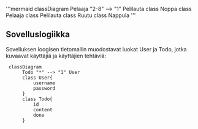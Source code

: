 '''mermaid
classDiagram
	Pelaaja "2-8" --> "1" Pelilauta
	class Noppa
	class Pelaaja
	class Pelilauta
	class Ruutu
	class Nappula
'''

## Sovelluslogiikka

Sovelluksen loogisen tietomallin muodostavat luokat User ja Todo, jotka kuvaavat käyttäjiä ja käyttäjien tehtäviä:

```mermaid
 classDiagram
      Todo "*" --> "1" User
      class User{
          username
          password
      }
      class Todo{
          id
          content
          done
      }
```


